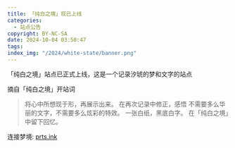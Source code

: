 ```yaml
---
title: 「纯白之境」现已上线
categories:
  - 站点公告
copyright: BY-NC-SA
date: 2024-10-04 03:50:47
tags:
index_img: "/2024/white-state/banner.png"
---
```


「纯白之境」站点已正式上线，这是一个记录汐琥的梦和文字的站点

摘自「纯白之境」开站词

> 将心中所想现于形，再展示出来。
> 在再次记录中修正，感悟
> 不需要多么华丽的文字，不需要多么炫彩的特效。
> 一张白纸，黑底白字。
> 在「纯白之境」中留下回忆。

连接梦境: [prts.ink](//prts.ink)
